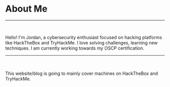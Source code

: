 # About Me
<hr>
<br>
<p>Hello! I'm Jordan, a cybersecurity enthusiast focused on hacking platforms like HackTheBox and TryHackMe. I love solving challenges, learning new techniques. I am currently working towards my OSCP certification.</p>

---
<br>
<br>
This website/blog is going to mainly cover machines on HackTheBox and TryHackMe.
